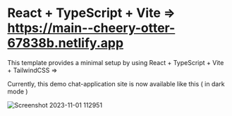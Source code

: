 # React + TypeScript + Vite => <a href="url">https://main--cheery-otter-67838b.netlify.app</a>


This template provides a minimal setup by using React + TypeScript + Vite + TailwindCSS => 

Currently, this demo chat-application site is now available like this ( in dark mode )

![Screenshot 2023-11-01 112951](https://github.com/wkip1220withweb/chat-application/assets/146969486/8562f391-939e-42a8-97e2-694768c4cd95)
